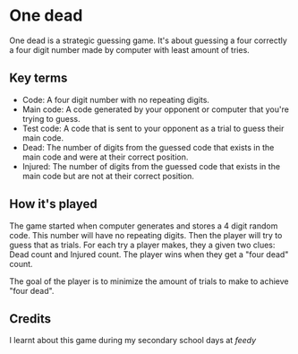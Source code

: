 # One dead

One dead is a strategic guessing game. It's about guessing a four correctly a four
digit number made by computer with least amount of tries.

## Key terms

* Code: A four digit number with no repeating digits.
* Main code: A code generated by your opponent or computer that you're trying to
  guess.
* Test code: A code that is sent to your opponent as a trial to guess their main
  code.
* Dead: The number of digits from the guessed code that exists in the main code
  and were at their correct position.
* Injured: The number of digits from the guessed code that exists in the main code
  but are not at their correct position.

## How it's played

The game started when computer generates and stores a 4 digit random code. This number
will have no repeating digits. Then the player will try to guess that as trials.
For each try a player makes, they a given two clues: Dead count and Injured count.
The player wins when they get a "four dead" count.

The goal of the player is to minimize the amount of trials to make to achieve
"four dead".

## Credits

I learnt about this game during my secondary school days at *feedy*

